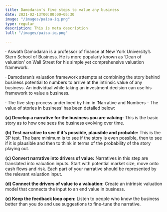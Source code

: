 ```yaml
---
title: Damodaran’s five steps to value any business
date: 2021-02-13T00:00:00+05:30
image: "/images/paisa-iq.png"
type: regular
description: This is meta description
lull: "/images/paisa-iq.png"

---
```

· Aswath Damodaran is a professor of finance at New York University’s Stern School of Business. He is more popularly known as ‘Dean of valuation’ on Wall Street for his simple yet comprehensive valuation framework.

· Damodaran’s valuation framework attempts at combining the story behind business potential to numbers to arrive at the intrinsic value of any business. An individual while taking an investment decision can use his framework to value a business.

· The five step process underlined by him in ‘Narrative and Numbers – The value of stories in business’ has been detailed below:

**(a) Develop a narrative for the business you are valuing:** This is the basic story as to how one sees the business evolving over time.

**(b) Test narrative to see if it’s possible, plausible and probable:** This is the 3P test. The bare minimum is to see if the story is even possible, then to see if it is plausible and then to think in terms of the probability of the story playing out.

**(c) Convert narrative into drivers of value:** Narratives in this step are translated into valuation inputs. Start with potential market size, move onto cash flows and risk. Each part of your narrative should be represented by the relevant valuation input.

**(d) Connect the drivers of value to a valuation:** Create an intrinsic valuation model that connects the input to an end value in business.

**(e) Keep the feedback loop open:** Listen to people who know the business better than you do and use suggestions to fine-tune the narrative.